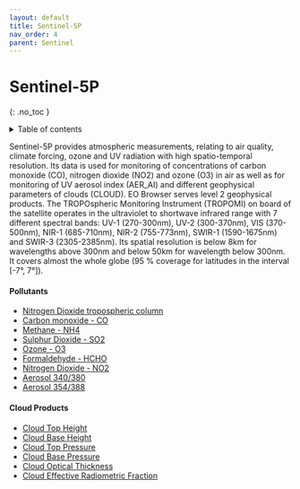 ```yaml
---
layout: default
title: Sentinel-5P
nav_order: 4
parent: Sentinel
---
```


# Sentinel-5P
{: .no_toc }

<details markdown="block">
  <summary>
    Table of contents
  </summary>
  {: .text-delta }
- TOC
{:toc}
</details>

Sentinel-5P provides atmospheric measurements, relating to air quality, climate forcing, ozone and UV radiation with high spatio-temporal resolution. Its data is used for monitoring of concentrations of carbon monoxide (CO), nitrogen dioxide (NO2) and ozone (O3) in air as well as for monitoring of UV aerosol index (AER_AI) and different geophysical parameters of clouds (CLOUD). EO Browser serves level 2 geophysical products. The TROPOspheric Monitoring Instrument (TROPOMI) on board of the satellite operates in the ultraviolet to shortwave infrared range with 7 different spectral bands: UV-1 (270-300nm), UV-2 (300-370nm), VIS (370-500nm), NIR-1 (685-710nm), NIR-2 (755-773nm), SWIR-1 (1590-1675nm) and SWIR-3 (2305-2385nm). Its spatial resolution is below 8km for wavelengths above 300nm and below 50km for wavelength below 300nm. It covers almost the whole globe (95 % coverage for latitudes in the interval [-7°, 7°]).

#### Pollutants 

 - [Nitrogen Dioxide tropospheric column](/sentinel-5p/nitrogen_dioxide_tropospheric_column)
 - [Carbon monoxide - CO](/sentinel-5p/carbon-monoxide)
 - [Methane - NH4](/sentinel-5p/methane)
 - [Sulphur Dioxide - SO2](/sentinel-5p/sulphur-dioxide)
 - [Ozone - O3](/sentinel-5p/ozone)
 - [Formaldehyde - HCHO](/sentinel-5p/formaldehyde)
 - [Nitrogen Dioxide - NO2](/sentinel-5p/nitrogen-dioxide)
 - [Aerosol 340/380](/sentinel-5p/aer-ai-340-380)
 - [Aerosol 354/388](/sentinel-5p/aer-ai-354-388)
 
#### Cloud Products
 
 - [Cloud Top Height](/sentinel-5p/cloud-top-height)
 - [Cloud Base Height](/sentinel-5p/cloud-base-height)
 - [Cloud Top Pressure](/sentinel-5p/cloud-top-pressure)
 - [Cloud Base Pressure](/sentinel-5p/cloud-base-pressure)
 - [Cloud Optical Thickness](/sentinel-5p/cloud-optical-thickness)
 - [Cloud Effective Radiometric Fraction](/sentinel-5p/cloud-radiometric-fraction)